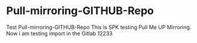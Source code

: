 # Pull-mirroring-GITHUB-Repo
Test Pull-mirroring-GITHUB-Repo
This is SPK testing Pull Me UP Mirroring.
Now i am testing import in the Gitlab  12233

